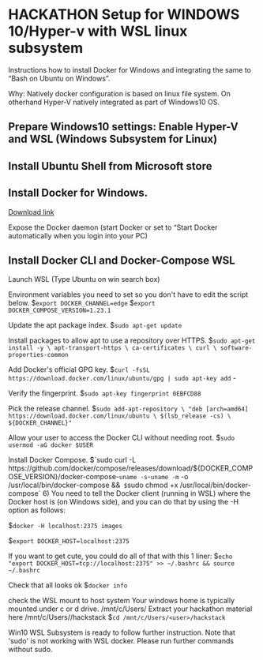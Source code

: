 # HACKATHON Setup for WINDOWS 10/Hyper-v with WSL linux subsystem

Instructions how to install Docker for Windows and integrating the same to “Bash on Ubuntu on Windows”.

Why: Natively docker configuration is based on linux file system. On otherhand Hyper-V natively integrated as part of Windows10 OS.
  

## Prepare Windows10 settings: Enable Hyper-V and WSL (Windows Subsystem for Linux) 

## Install Ubuntu Shell from Microsoft store

## Install Docker for Windows. 

[Download link](https://download.docker.com/win/stable/Docker%20for%20Windows%20Installer.exe)

Expose the Docker daemon (start Docker or set to “Start Docker automatically when you login into your PC)

## Install Docker CLI and Docker-Compose WSL 

Launch WSL (Type Ubuntu on win search box)

Environment variables you need to set so you don't have to edit the script below.
$`export DOCKER_CHANNEL=edge`
$`export DOCKER_COMPOSE_VERSION=1.23.1`

Update the apt package index.
$`sudo apt-get update`

Install packages to allow apt to use a repository over HTTPS.
$`sudo apt-get install -y \
    apt-transport-https \
    ca-certificates \
    curl \
    software-properties-common`

Add Docker's official GPG key.
$`curl -fsSL https://download.docker.com/linux/ubuntu/gpg | sudo apt-key add` -

Verify the fingerprint.
$`sudo apt-key fingerprint 0EBFCD88`

Pick the release channel.
$`sudo add-apt-repository \
   "deb [arch=amd64] https://download.docker.com/linux/ubuntu \
   $(lsb_release -cs) \
   ${DOCKER_CHANNEL}"`

Allow your user to access the Docker CLI without needing root.
$`sudo usermod -aG docker $USER`

Install Docker Compose.
$`sudo curl -L https://github.com/docker/compose/releases/download/${DOCKER_COMPOSE_VERSION}/docker-compose-`uname -s`-`uname -m` -o /usr/local/bin/docker-compose &&`
$`sudo chmod +x /usr/local/bin/docker-compose`
6)	You need to tell the Docker client (running in WSL) where the Docker host is (on Windows side), and you can do that by using the -H option as follows:

$`docker -H localhost:2375 images`

$`export DOCKER_HOST=localhost:2375`

If you want to get cute, you could do all of that with this 1 liner:
$`echo "export DOCKER_HOST=tcp://localhost:2375" >> ~/.bashrc && source ~/.bashrc`

Check that all looks ok
$`docker info`

check the WSL mount to host system
Your windows home is typically mounted under c or d drive. /mnt/c/Users/<user>
Extract your hackathon material here /mnt/c/Users/<user>/hackstack
$`cd /mnt/c/Users/<user>/hackstack`

Win10 WSL Subsystem is ready to follow further instruction. 
Note that 'sudo' is not working with WSL docker. 
Please run further commands without sudo.

